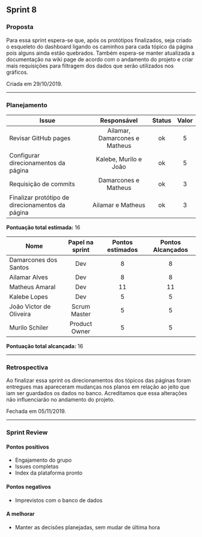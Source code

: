 ## Sprint 8

### Proposta

Para essa sprint espera-se que, após os protótipos finalizados, seja criado o esqueleto do dashboard ligando os caminhos para cada tópico da página pois alguns ainda estão quebrados. Também espera-se manter atualizada a documentação na wiki page de acordo com o andamento do projeto e criar mais requisições para filtragem dos dados que serão utilizados nos gráficos.

Criada em 29/10/2019. 

---

### Planejamento

**Issue** |**Responsável**| **Status** | **Valor** 
----------|:-------------:|:----------:|:---------:
Revisar GitHub pages | Ailamar, Damarcones e Matheus | ok | 5 
Configurar direcionamentos da página | Kalebe, Murilo e João | ok | 5
Requisição de commits | Damarcones e Matheus | ok | 3
Finalizar protótipo de direcionamentos da página | Ailamar e Matheus | ok | 3


**Pontuação total estimada:** 16


**Nome** | **Papel na sprint** | **Pontos estimados** | **Pontos Alcançados**
---------|:-------------------:| :------------------: | :-------------------:
Damarcones dos Santos | Dev | 8 | 8
Ailamar Alves  | Dev | 8 | 8
Matheus Amaral | Dev | 11 | 11
Kalebe Lopes  | Dev | 5 | 5
João Victor de Oliveira | Scrum Master | 5 | 5
Murilo Schiler  | Product Owner | 5 | 5

**Pontuação total alcançada:** 16

---

### Retrospectiva

Ao finalizar essa sprint os direcionamentos dos tópicos das páginas foram entregues mas apareceram mudanças nos planos em relação ao jeito que iam ser guardados os dados no banco. Acreditamos que essa alterações não influenciarão no andamento do projeto.

Fechada em 05/11/2019. 

---

### Sprint Review

#### Pontos positivos
* Engajamento do grupo
* Issues completas
* Index da plataforma pronto

#### Pontos negativos
* Imprevistos com o banco de dados

#### A melhorar
* Manter as decisões planejadas, sem mudar de última hora
